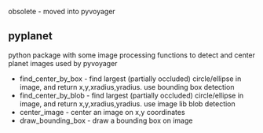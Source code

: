 

obsolete - moved into pyvoyager




pyplanet
--------------------------------------------------------------------------------

python package with some image processing functions to detect and center planet images
used by pyvoyager

- find_center_by_box - find largest (partially occluded) circle/ellipse in image, and return x,y,xradius,yradius. use bounding box detection
- find_center_by_blob - find largest (partially occluded) circle/ellipse in image, and return x,y,xradius,yradius. use image lib blob detection
- center_image - center an image on x,y coordinates
- draw_bounding_box - draw a bounding box on image





